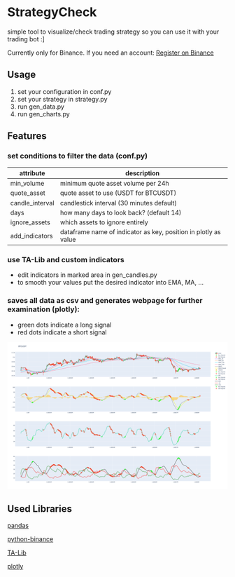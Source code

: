 # StrategyCheck

simple tool to visualize/check trading strategy so you can use it with your trading bot :]

Currently only for Binance. If you need an account:
[Register on Binance](https://www.binance.com/en/register?ref=23830900)

## Usage

1. set your configuration in conf.py
2. set your strategy in strategy.py
3. run gen_data.py
4. run gen_charts.py

## Features

### set conditions to filter the data (conf.py)

| attribute | description |
|-----------|-------------|
| min_volume | minimum quote asset volume per 24h |
| quote_asset | quote asset to use (USDT for BTCUSDT)|
| candle_interval | candlestick interval (30 minutes default) |
| days | how many days to look back? (default 14) |
| ignore_assets | which assets to ignore entirely |
| add_indicators | dataframe name of indicator as key, position in plotly as value |

### use TA-Lib and custom indicators

- edit indicators in marked area in gen_candles.py
- to smooth your values put the desired indicator into EMA, MA, ...

### saves all data as csv and generates webpage for further examination (plotly):
- green dots indicate a long signal
- red dots indicate a short signal

![alt text](charts/BTCUSDT.png "BTCUSDT example")


## Used Libraries

[pandas](https://github.com/pandas-dev/pandas)

[python-binance](https://github.com/sammchardy/python-binance)

[TA-Lib](https://github.com/mrjbq7/ta-lib)

[plotly](https://github.com/plotly/plotly.py)
